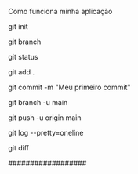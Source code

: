 Como funciona minha aplicação


git init 

git branch

git status

git add .

git commit -m "Meu primeiro commit"

git branch -u main

git push -u origin main

git log --pretty=oneline

git diff

##################